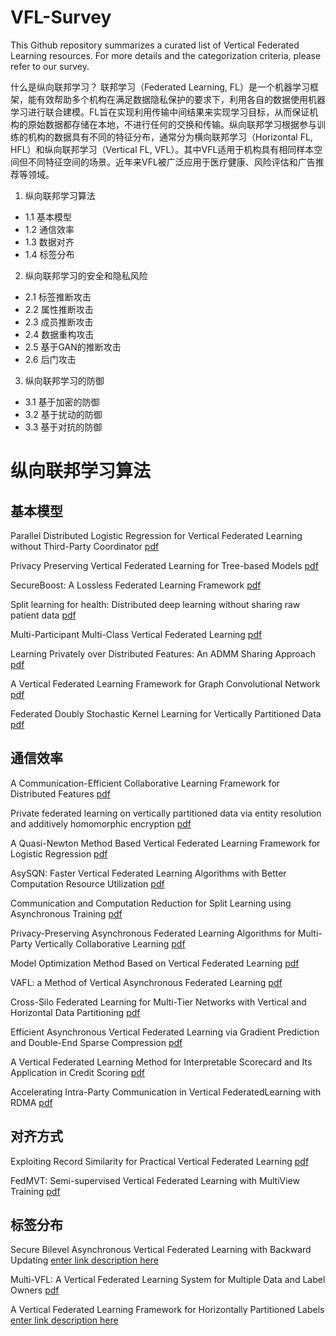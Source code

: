 # VFL-Survey

This Github repository summarizes a curated list of Vertical Federated Learning resources. For more details and the categorization criteria, please refer to our survey.

什么是纵向联邦学习？
联邦学习（Federated Learning, FL）是一个机器学习框架，能有效帮助多个机构在满足数据隐私保护的要求下，利用各自的数据使用机器学习进行联合建模。FL旨在实现利用传输中间结果来实现学习目标，从而保证机构的原始数据都存储在本地，不进行任何的交换和传输。纵向联邦学习根据参与训练的机构的数据具有不同的特征分布，通常分为横向联邦学习（Horizontal FL, HFL）和纵向联邦学习（Vertical FL, VFL）。其中VFL适用于机构具有相同样本空间但不同特征空间的场景。近年来VFL被广泛应用于医疗健康、风险评估和广告推荐等领域。


 1. 纵向联邦学习算法
 - 1.1  基本模型
 - 1.2 通信效率
 - 1.3 数据对齐
 - 1.4 标签分布
 
 2. 纵向联邦学习的安全和隐私风险
  - 2.1 标签推断攻击
  - 2.2 属性推断攻击
  - 2.3 成员推断攻击
  - 2.4 数据重构攻击
  - 2.5 基于GAN的推断攻击
  - 2.6 后门攻击
  
 3. 纵向联邦学习的防御
   - 3.1 基于加密的防御
   - 3.2 基于扰动的防御
   - 3.3 基于对抗的防御
   
# 纵向联邦学习算法


## 基本模型

Parallel Distributed Logistic Regression for Vertical Federated Learning without Third-Party Coordinator  [pdf](https://arxiv.org/abs/1911.09824)

Privacy Preserving Vertical Federated Learning for Tree-based Models  [pdf](http://www.vldb.org/pvldb/vol13/p2090-wu.pdf)

SecureBoost: A Lossless Federated Learning Framework  [pdf](https://arxiv.org/abs/1901.08755)

Split learning for health:  Distributed deep learning without sharing raw patient data  [pdf](https://arxiv.org/pdf/1812.00564.pdf)

Multi-Participant Multi-Class Vertical Federated Learning  [pdf](https://arxiv.org/abs/2001.11154)

Learning Privately over Distributed Features:  An ADMM Sharing Approach  [pdf](https://arxiv.org/abs/1907.07735)

A Vertical Federated Learning Framework for Graph Convolutional Network  [pdf](https://arxiv.org/abs/2106.11593)

Federated Doubly Stochastic Kernel Learning for Vertically Partitioned Data  [pdf](https://arxiv.org/abs/2008.06197)


## 通信效率

A Communication-Efficient Collaborative Learning Framework for Distributed Features  [pdf](https://arxiv.org/abs/1912.11187)

Private federated learning on vertically partitioned data via entity resolution and additively homomorphic encryption  [pdf](https://arxiv.org/abs/1711.10677)

A Quasi-Newton Method Based Vertical Federated Learning Framework for Logistic Regression  [pdf](https://arxiv.org/abs/1912.00513)

AsySQN: Faster Vertical Federated Learning Algorithms with Better Computation Resource Utilization  [pdf](https://dl.acm.org/doi/abs/10.1145/3447548.3467169)

Communication and Computation Reduction for  Split Learning using Asynchronous Training  [pdf](https://arxiv.org/abs/2107.09786)

Privacy-Preserving Asynchronous Federated Learning Algorithms for Multi-Party Vertically Collaborative Learning  [pdf](https://arxiv.org/abs/2008.06233)

Model Optimization Method Based on Vertical  Federated Learning  [pdf](https://ieeexplore.ieee.org/document/9401521/)

VAFL: a Method of Vertical Asynchronous Federated Learning  [pdf](https://arxiv.org/abs/2007.06081)

Cross-Silo Federated Learning for Multi-Tier Networks with Vertical and Horizontal Data Partitioning  [pdf](https://arxiv.org/abs/2108.08930)

Efficient Asynchronous Vertical Federated Learning via Gradient Prediction and Double-End Sparse Compression  [pdf](https://ieeexplore.ieee.org/document/9305383)

A Vertical Federated Learning Method for Interpretable Scorecard and Its Application in Credit Scoring  [pdf](https://arxiv.org/abs/2009.06218)

Accelerating Intra-Party Communication in Vertical FederatedLearning with RDMA  [pdf](https://dl.acm.org/doi/10.1145/3426745.3431333)

## 对齐方式

Exploiting Record Similarity for Practical Vertical Federated Learning  [pdf](https://arxiv.org/abs/2106.06312)

FedMVT: Semi-supervised Vertical Federated Learning with MultiView Training  [pdf](https://arxiv.org/abs/2008.10838)

## 标签分布

Secure Bilevel Asynchronous Vertical Federated Learning with Backward Updating  [enter link description here](https://arxiv.org/abs/2103.00958)

Multi-VFL: A Vertical Federated Learning System for Multiple Data and Label Owners  [pdf](https://arxiv.org/abs/2106.05468)

A Vertical Federated Learning Framework for Horizontally Partitioned Labels  [enter link description here](https://arxiv.org/abs/2106.10056)
